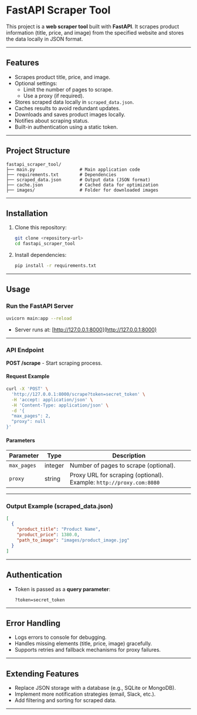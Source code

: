 # FastAPI Scraper Tool

This project is a **web scraper tool** built with **FastAPI**. It scrapes product information (title, price, and image) from the specified website and stores the data locally in JSON format.

---

## **Features**
- Scrapes product title, price, and image.
- Optional settings:
  - Limit the number of pages to scrape.
  - Use a proxy (if required).
- Stores scraped data locally in `scraped_data.json`.
- Caches results to avoid redundant updates.
- Downloads and saves product images locally.
- Notifies about scraping status.
- Built-in authentication using a static token.

---

## **Project Structure**
```
fastapi_scraper_tool/
├── main.py                 # Main application code
├── requirements.txt        # Dependencies
├── scraped_data.json       # Output data (JSON format)
├── cache.json              # Cached data for optimization
├── images/                 # Folder for downloaded images
```

---

## **Installation**
1. Clone this repository:
   ```bash
   git clone <repository-url>
   cd fastapi_scraper_tool
   ```

2. Install dependencies:
   ```bash
   pip install -r requirements.txt
   ```

---

## **Usage**
### **Run the FastAPI Server**
```bash
uvicorn main:app --reload
```
- Server runs at: [http://127.0.0.1:8000](http://127.0.0.1:8000)

---

### **API Endpoint**
**POST /scrape** - Start scraping process.

#### **Request Example**
```bash
curl -X 'POST' \
  'http://127.0.0.1:8000/scrape?token=secret_token' \
  -H 'accept: application/json' \
  -H 'Content-Type: application/json' \
  -d '{
  "max_pages": 2,
  "proxy": null
}'
```

#### **Parameters**
| Parameter   | Type    | Description                                                  |
|-------------|---------|--------------------------------------------------------------|
| `max_pages` | integer | Number of pages to scrape (optional).                        |
| `proxy`     | string  | Proxy URL for scraping (optional). Example: `http://proxy.com:8080` |

---

### **Output Example (scraped_data.json)**
```json
[
  {
    "product_title": "Product Name",
    "product_price": 1380.0,
    "path_to_image": "images/product_image.jpg"
  }
]
```

---

## **Authentication**
- Token is passed as a **query parameter**:
  ```
  ?token=secret_token
  ```

---

## **Error Handling**
- Logs errors to console for debugging.
- Handles missing elements (title, price, image) gracefully.
- Supports retries and fallback mechanisms for proxy failures.

---

## **Extending Features**
- Replace JSON storage with a database (e.g., SQLite or MongoDB).
- Implement more notification strategies (email, Slack, etc.).
- Add filtering and sorting for scraped data.

---
